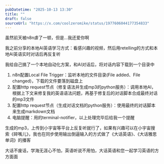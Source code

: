 ```yaml
---
pubDatetime: "2025-10-13 13:30"
title: ""
draft: false
sourceUrl: "https://x.com/coolzeromike/status/1977606044177354833"
---
```


虽然前天被n8n虐了一顿，但是...我还爱你啊

我之前分享的本地AI英语学习方式：看感兴趣的视频，然后用retelling的方式和本地AI英语实时对话后再反复听

我给自己搞了一个本地自动化方案，和AI对话后，将对话内容下载到一个目录中

1. n8n配置Local File Trigger：监听本地的文件目录(File added、File changed)，下载的文件要落到磁盘上
2. 配置http request节点（修复语法并生成mp3的python服务）：调用本地AI，根据上下文来修复我的英语语法问题，再基于修复后的对话脚本合成最终对话的mp3文件
3. 配置http request节点（生成对话文档的python服务）：使用最终的对话脚本来生成markdown文档
4. 电脑提醒：用的terminal-notifier，以上处理完毕后给我一个提醒

生成的mp3，上传到小宇宙等平台上反复听就行了，如果有兴趣可以在小宇宙搜索《碎嘴儿》，我也在同步使用输出倒逼输入的方式做了《大话英语》、《大话雅思单词》的播客

大话不废话，学海无涯心不怕，英语听说不用怕，大话英语和您一起学习英语的方方面面
